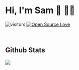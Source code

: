 # Hi, I'm Sam 👋 👨‍💻

![visitors](https://visitor-badge.laobi.icu/badge?page_id=wsameer.wsameer) [![Open Source Love](https://badges.frapsoft.com/os/v1/open-source.svg?v=102)](https://github.com/wsameer)

<br />

## Github Stats  
<div align="left"><img src="https://github-readme-stats.vercel.app/api?username=wsameer&show_icons=true&count_private=true&hide_border=true" align="center" /></div>  
